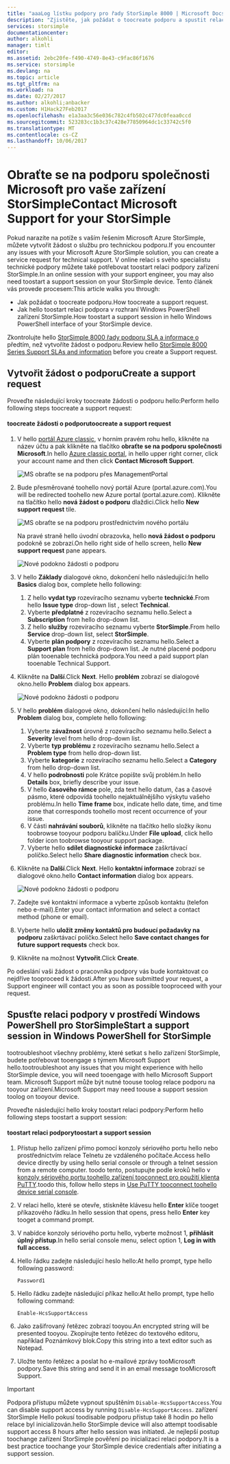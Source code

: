 ```yaml
---
title: "aaaLog lístku podpory pro řady StorSimple 8000 | Microsoft Docs"
description: "Zjistěte, jak požádat o toocreate podporu a spustit relaci podpory zařízení StorSimple."
services: storsimple
documentationcenter: 
author: alkohli
manager: timlt
editor: 
ms.assetid: 2ebc20fe-f490-4749-8e43-c9fac86f1676
ms.service: storsimple
ms.devlang: na
ms.topic: article
ms.tgt_pltfrm: na
ms.workload: na
ms.date: 02/27/2017
ms.author: alkohli;anbacker
ms.custom: H1Hack27Feb2017
ms.openlocfilehash: e1a3aa3c56e036c782c4fb502c477dc0feaa0ccd
ms.sourcegitcommit: 523283cc1b3c37c428e77850964dc1c33742c5f0
ms.translationtype: MT
ms.contentlocale: cs-CZ
ms.lasthandoff: 10/06/2017
---
```

# <a name="contact-microsoft-support-for-your-storsimple"></a><span data-ttu-id="3dc55-103">Obraťte se na podporu společnosti Microsoft pro vaše zařízení StorSimple</span><span class="sxs-lookup"><span data-stu-id="3dc55-103">Contact Microsoft Support for your StorSimple</span></span>
<span data-ttu-id="3dc55-104">Pokud narazíte na potíže s vaším řešením Microsoft Azure StorSimple, můžete vytvořit žádost o službu pro technickou podporu.</span><span class="sxs-lookup"><span data-stu-id="3dc55-104">If you encounter any issues with your Microsoft Azure StorSimple solution, you can create a service request for technical support.</span></span> <span data-ttu-id="3dc55-105">V online relaci s svého specialistu technické podpory můžete také potřebovat toostart relaci podpory zařízení StorSimple.</span><span class="sxs-lookup"><span data-stu-id="3dc55-105">In an online session with your support engineer, you may also need toostart a support session on your StorSimple device.</span></span> <span data-ttu-id="3dc55-106">Tento článek vás provede procesem:</span><span class="sxs-lookup"><span data-stu-id="3dc55-106">This article walks you through:</span></span>

* <span data-ttu-id="3dc55-107">Jak požádat o toocreate podporu.</span><span class="sxs-lookup"><span data-stu-id="3dc55-107">How toocreate a support request.</span></span>
* <span data-ttu-id="3dc55-108">Jak hello toostart relaci podpora v rozhraní Windows PowerShell zařízení StorSimple.</span><span class="sxs-lookup"><span data-stu-id="3dc55-108">How toostart a support session in hello Windows PowerShell interface of your StorSimple device.</span></span>

<span data-ttu-id="3dc55-109">Zkontrolujte hello [StorSimple 8000 řady podporu SLA a informace o](https://msdn.microsoft.com/library/mt433077.aspx) předtím, než vytvoříte žádost o podporu.</span><span class="sxs-lookup"><span data-stu-id="3dc55-109">Review hello [StorSimple 8000 Series Support SLAs and information](https://msdn.microsoft.com/library/mt433077.aspx) before you create a Support request.</span></span>

## <a name="create-a-support-request"></a><span data-ttu-id="3dc55-110">Vytvořit žádost o podporu</span><span class="sxs-lookup"><span data-stu-id="3dc55-110">Create a support request</span></span>
<span data-ttu-id="3dc55-111">Proveďte následující kroky toocreate žádosti o podporu hello:</span><span class="sxs-lookup"><span data-stu-id="3dc55-111">Perform hello following steps toocreate a support request:</span></span>

#### <a name="toocreate-a-support-request"></a><span data-ttu-id="3dc55-112">toocreate žádosti o podporu</span><span class="sxs-lookup"><span data-stu-id="3dc55-112">toocreate a support request</span></span>
1. <span data-ttu-id="3dc55-113">V hello [portál Azure classic](https://manage.windowsazure.com/), v horním pravém rohu hello, klikněte na název účtu a pak klikněte na tlačítko **obraťte se na podporu společnosti Microsoft**.</span><span class="sxs-lookup"><span data-stu-id="3dc55-113">In hello [Azure classic portal](https://manage.windowsazure.com/), in hello upper right corner, click your account name and then click **Contact Microsoft Support**.</span></span>
   
    ![MS obraťte se na podporu přes ManagementPortal](./media/storsimple-contact-microsoft-support/Ibiza1.png)
2. <span data-ttu-id="3dc55-115">Bude přesměrované toohello nový portál Azure (portal.azure.com).</span><span class="sxs-lookup"><span data-stu-id="3dc55-115">You will be redirected toohello new Azure portal (portal.azure.com).</span></span> <span data-ttu-id="3dc55-116">Klikněte na tlačítko hello **nová žádost o podporu** dlaždici.</span><span class="sxs-lookup"><span data-stu-id="3dc55-116">Click hello **New support request** tile.</span></span>
   
    ![MS obraťte se na podporu prostřednictvím nového portálu](./media/storsimple-contact-microsoft-support/Ibiza2.png)
   
    <span data-ttu-id="3dc55-118">Na pravé straně hello úvodní obrazovka, hello **nová žádost o podporu** podokně se zobrazí.</span><span class="sxs-lookup"><span data-stu-id="3dc55-118">On hello right side of hello screen, hello **New support request** pane appears.</span></span> 
   
    ![Nové podokno žádosti o podporu](./media/storsimple-contact-microsoft-support/Ibiza3a.png)
3. <span data-ttu-id="3dc55-120">V hello **Základy** dialogové okno, dokončení hello následující:</span><span class="sxs-lookup"><span data-stu-id="3dc55-120">In hello **Basics** dialog box, complete hello following:</span></span>                                
   
   1. <span data-ttu-id="3dc55-121">Z hello **vydat typ** rozevíracího seznamu vyberte **technické**.</span><span class="sxs-lookup"><span data-stu-id="3dc55-121">From hello **Issue type** drop-down list , select **Technical**.</span></span>
   2. <span data-ttu-id="3dc55-122">Vyberte **předplatné** z rozevíracího seznamu hello.</span><span class="sxs-lookup"><span data-stu-id="3dc55-122">Select a **Subscription** from hello drop-down list.</span></span>
   3. <span data-ttu-id="3dc55-123">Z hello **služby** rozevíracího seznamu vyberte **StorSimple**.</span><span class="sxs-lookup"><span data-stu-id="3dc55-123">From hello **Service** drop-down list, select **StorSimple**.</span></span> 
   4. <span data-ttu-id="3dc55-124">Vyberte **plán podpory** z rozevíracího seznamu hello.</span><span class="sxs-lookup"><span data-stu-id="3dc55-124">Select a **Support plan** from hello drop-down list.</span></span> <span data-ttu-id="3dc55-125">Je nutné placené podporu plán tooenable technická podpora.</span><span class="sxs-lookup"><span data-stu-id="3dc55-125">You need a paid support plan tooenable Technical Support.</span></span>
4. <span data-ttu-id="3dc55-126">Klikněte na **Další**.</span><span class="sxs-lookup"><span data-stu-id="3dc55-126">Click **Next**.</span></span> <span data-ttu-id="3dc55-127">Hello **problém** zobrazí se dialogové okno.</span><span class="sxs-lookup"><span data-stu-id="3dc55-127">hello **Problem** dialog box appears.</span></span>
   
    ![Nové podokno žádosti o podporu](./media/storsimple-contact-microsoft-support/Ibiza5a.png) 
5. <span data-ttu-id="3dc55-129">V hello **problém** dialogové okno, dokončení hello následující:</span><span class="sxs-lookup"><span data-stu-id="3dc55-129">In hello **Problem** dialog box, complete hello following:</span></span>
   
   1. <span data-ttu-id="3dc55-130">Vyberte **závažnost** úrovně z rozevíracího seznamu hello.</span><span class="sxs-lookup"><span data-stu-id="3dc55-130">Select a **Severity** level from hello drop-down list.</span></span>
   2. <span data-ttu-id="3dc55-131">Vyberte **typ problému** z rozevíracího seznamu hello.</span><span class="sxs-lookup"><span data-stu-id="3dc55-131">Select a **Problem type** from hello drop-down list.</span></span>
   3. <span data-ttu-id="3dc55-132">Vyberte **kategorie** z rozevíracího seznamu hello.</span><span class="sxs-lookup"><span data-stu-id="3dc55-132">Select a **Category** from hello drop-down list.</span></span> 
   4. <span data-ttu-id="3dc55-133">V hello **podrobnosti** pole Krátce popište svůj problém.</span><span class="sxs-lookup"><span data-stu-id="3dc55-133">In hello **Details** box, briefly describe your issue.</span></span>
   5. <span data-ttu-id="3dc55-134">V hello **časového rámce** pole, zda text hello datum, čas a časové pásmo, které odpovídá toohello nejaktuálnějšího výskytu vašeho problému.</span><span class="sxs-lookup"><span data-stu-id="3dc55-134">In hello **Time frame** box, indicate hello date, time, and time zone that corresponds toohello most recent occurrence of your issue.</span></span>
   6. <span data-ttu-id="3dc55-135">V části **nahrávání souborů**, klikněte na tlačítko hello složky ikonu toobrowse tooyour podporu balíčku.</span><span class="sxs-lookup"><span data-stu-id="3dc55-135">Under **File upload**, click hello folder icon toobrowse tooyour support package.</span></span>
   7. <span data-ttu-id="3dc55-136">Vyberte hello **sdílet diagnostické informace** zaškrtávací políčko.</span><span class="sxs-lookup"><span data-stu-id="3dc55-136">Select hello **Share diagnostic information** check box.</span></span>
6. <span data-ttu-id="3dc55-137">Klikněte na **Další**.</span><span class="sxs-lookup"><span data-stu-id="3dc55-137">Click **Next**.</span></span> <span data-ttu-id="3dc55-138">Hello **kontaktní informace** zobrazí se dialogové okno.</span><span class="sxs-lookup"><span data-stu-id="3dc55-138">hello **Contact information** dialog box appears.</span></span>
   
    ![Nové podokno žádosti o podporu](./media/storsimple-contact-microsoft-support/Ibiza6a.png) 
7. <span data-ttu-id="3dc55-140">Zadejte své kontaktní informace a vyberte způsob kontaktu (telefon nebo e-mail).</span><span class="sxs-lookup"><span data-stu-id="3dc55-140">Enter your contact information and select a contact method (phone or email).</span></span> 
8. <span data-ttu-id="3dc55-141">Vyberte hello **uložit změny kontaktů pro budoucí požadavky na podporu** zaškrtávací políčko.</span><span class="sxs-lookup"><span data-stu-id="3dc55-141">Select hello **Save contact changes for future support requests** check box.</span></span>
9. <span data-ttu-id="3dc55-142">Klikněte na možnost **Vytvořit**.</span><span class="sxs-lookup"><span data-stu-id="3dc55-142">Click **Create**.</span></span>

<span data-ttu-id="3dc55-143">Po odeslání vaši žádost o pracovníka podpory vás bude kontaktovat co nejdříve tooproceed k žádosti.</span><span class="sxs-lookup"><span data-stu-id="3dc55-143">After you have submitted your request, a Support engineer will contact you as soon as possible tooproceed with your request.</span></span>

## <a name="start-a-support-session-in-windows-powershell-for-storsimple"></a><span data-ttu-id="3dc55-144">Spusťte relaci podpory v prostředí Windows PowerShell pro StorSimple</span><span class="sxs-lookup"><span data-stu-id="3dc55-144">Start a support session in Windows PowerShell for StorSimple</span></span>
<span data-ttu-id="3dc55-145">tootroubleshoot všechny problémy, které setkat s hello zařízení StorSimple, budete potřebovat tooengage s týmem Microsoft Support hello.</span><span class="sxs-lookup"><span data-stu-id="3dc55-145">tootroubleshoot any issues that you might experience with hello StorSimple device, you will need tooengage with hello Microsoft Support team.</span></span> <span data-ttu-id="3dc55-146">Microsoft Support může být nutné toouse toolog relace podporu na tooyour zařízení.</span><span class="sxs-lookup"><span data-stu-id="3dc55-146">Microsoft Support may need toouse a support session toolog on tooyour device.</span></span> 

<span data-ttu-id="3dc55-147">Proveďte následující hello kroky toostart relaci podpory:</span><span class="sxs-lookup"><span data-stu-id="3dc55-147">Perform hello following steps toostart a support session:</span></span>

#### <a name="toostart-a-support-session"></a><span data-ttu-id="3dc55-148">toostart relaci podpory</span><span class="sxs-lookup"><span data-stu-id="3dc55-148">toostart a support session</span></span>
1. <span data-ttu-id="3dc55-149">Přístup hello zařízení přímo pomocí konzoly sériového portu hello nebo prostřednictvím relace Telnetu ze vzdáleného počítače.</span><span class="sxs-lookup"><span data-stu-id="3dc55-149">Access hello device directly by using hello serial console or through a telnet session from a remote computer.</span></span> <span data-ttu-id="3dc55-150">toodo tento, postupujte podle kroků hello v [konzoly sériového portu toohello zařízení tooconnect pro použití klienta PuTTY](storsimple-deployment-walkthrough.md#use-putty-to-connect-to-the-device-serial-console).</span><span class="sxs-lookup"><span data-stu-id="3dc55-150">toodo this, follow hello steps in [Use PuTTY tooconnect toohello device serial console](storsimple-deployment-walkthrough.md#use-putty-to-connect-to-the-device-serial-console).</span></span>
2. <span data-ttu-id="3dc55-151">V relaci hello, které se otevře, stiskněte klávesu hello **Enter** klíče tooget příkazového řádku.</span><span class="sxs-lookup"><span data-stu-id="3dc55-151">In hello session that opens, press hello **Enter** key tooget a command prompt.</span></span>
3. <span data-ttu-id="3dc55-152">V nabídce konzoly sériového portu hello, vyberte možnost 1, **přihlásit úplný přístup**.</span><span class="sxs-lookup"><span data-stu-id="3dc55-152">In hello serial console menu, select option 1, **Log in with full access**.</span></span>
4. <span data-ttu-id="3dc55-153">Hello řádku zadejte následující heslo hello:</span><span class="sxs-lookup"><span data-stu-id="3dc55-153">At hello prompt, type hello following password:</span></span> 
   
    `Password1`
5. <span data-ttu-id="3dc55-154">Hello řádku zadejte následující příkaz hello:</span><span class="sxs-lookup"><span data-stu-id="3dc55-154">At hello prompt, type hello following command:</span></span>
   
    `Enable-HcsSupportAccess`
6. <span data-ttu-id="3dc55-155">Jako zašifrovaný řetězec zobrazí tooyou.</span><span class="sxs-lookup"><span data-stu-id="3dc55-155">An encrypted string will be presented tooyou.</span></span> <span data-ttu-id="3dc55-156">Zkopírujte tento řetězec do textového editoru, například Poznámkový blok.</span><span class="sxs-lookup"><span data-stu-id="3dc55-156">Copy this string into a text editor such as Notepad.</span></span>
7. <span data-ttu-id="3dc55-157">Uložte tento řetězec a poslat ho e-mailové zprávy tooMicrosoft podpory.</span><span class="sxs-lookup"><span data-stu-id="3dc55-157">Save this string and send it in an email message tooMicrosoft Support.</span></span> 

> [!IMPORTANT]
> <span data-ttu-id="3dc55-158">Podpora přístupu můžete vypnout spuštěním `Disable-HcsSupportAccess`.</span><span class="sxs-lookup"><span data-stu-id="3dc55-158">You can disable support access by running `Disable-HcsSupportAccess`.</span></span> <span data-ttu-id="3dc55-159">zařízení StorSimple Hello pokusí toodisable podporu přístup také 8 hodin po hello relace byl inicializován.</span><span class="sxs-lookup"><span data-stu-id="3dc55-159">hello StorSimple device will also attempt toodisable support access 8 hours after hello session was initiated.</span></span> <span data-ttu-id="3dc55-160">Je nejlepší postup toochange zařízení StorSimple pověření po inicializaci relaci podpory.</span><span class="sxs-lookup"><span data-stu-id="3dc55-160">It is a best practice toochange your StorSimple device credentials after initiating a support session.</span></span>
> 
> 

